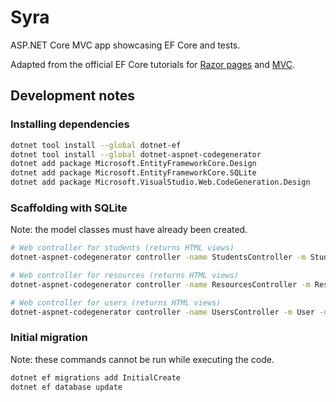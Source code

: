 # Syra

ASP.NET Core MVC app showcasing EF Core and tests.

Adapted from the official EF Core tutorials for [Razor pages](https://docs.microsoft.com/en-us/aspnet/core/data/ef-rp/intro?view=aspnetcore-5.0&tabs=visual-studio-code) and [MVC](https://docs.microsoft.com/en-us/aspnet/core/data/ef-mvc/?view=aspnetcore-5.0).

## Development notes

### Installing dependencies

```bash
dotnet tool install --global dotnet-ef
dotnet tool install --global dotnet-aspnet-codegenerator
dotnet add package Microsoft.EntityFrameworkCore.Design
dotnet add package Microsoft.EntityFrameworkCore.SQLite
dotnet add package Microsoft.VisualStudio.Web.CodeGeneration.Design
```

### Scaffolding with SQLite

Note: the model classes must have already been created.

```bash
# Web controller for students (returns HTML views)
dotnet-aspnet-codegenerator controller -name StudentsController -m Student -dc Syra.Data.SyraContext --relativeFolderPath Controllers --useDefaultLayout --referenceScriptLibraries -sqlite

# Web controller for resources (returns HTML views)
dotnet-aspnet-codegenerator controller -name ResourcesController -m Resource -dc Syra.Data.SyraContext --relativeFolderPath Controllers --useDefaultLayout --referenceScriptLibraries -sqlite

# Web controller for users (returns HTML views)
dotnet-aspnet-codegenerator controller -name UsersController -m User -dc Syra.Data.SyraContext --relativeFolderPath Controllers --useDefaultLayout --referenceScriptLibraries -sqlite

```

### Initial migration

Note: these commands cannot be run while executing the code.

```bash
dotnet ef migrations add InitialCreate
dotnet ef database update
```

